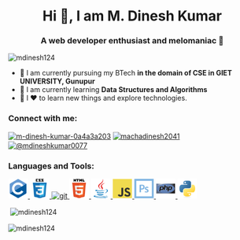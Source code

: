 <h1 align="center">Hi 👋, I am M. Dinesh Kumar</h1>
<h3 align="center">A web developer enthusiast and melomaniac 🎵</h3>

<p align="left"> <img src="https://komarev.com/ghpvc/?username=mdinesh124&label=Profile%20views&color=0e75b6&style=flat" alt="mdinesh124" /> </p>

- 🔭 I am currently pursuing my BTech **in the domain of CSE in GIET UNIVERSITY, Gunupur**
- 📌 I am currently learning **Data Structures and Algorithms**
- 🌱 I ❤️ to learn new things and explore technologies.

<h3 align="left">Connect with me:</h3>
<p align="left">
<a href="https://www.linkedin.com/in/m-dinesh-kumar-0a4a3a203/" class="fa fa-linkedin" target="_blank"><img align="center" src="https://cdn.jsdelivr.net/npm/simple-icons@3.0.1/icons/linkedin.svg" alt="m-dinesh-kumar-0a4a3a203" height="30" width="40" /></a>
<a href="https://instagram.com/machadinesh2041" target="_blank"><img align="center" src="https://cdn.jsdelivr.net/npm/simple-icons@3.0.1/icons/instagram.svg" alt="machadinesh2041" height="30" width="40" /></a>
<a href="https://www.hackerrank.com/mdineshkumar0077" target="_blank"><img align="center" src="https://cdn.jsdelivr.net/npm/simple-icons@3.0.1/icons/hackerrank.svg" alt="@mdineshkumar0077" height="30" width="40" /></a>
</p>

<h3 align="left">Languages and Tools:</h3>
<p align="left"> <a href="https://www.cprogramming.com/" target="_blank"> <img src="https://raw.githubusercontent.com/devicons/devicon/master/icons/c/c-original.svg" alt="c" width="40" height="40"/> </a> <a href="https://www.w3schools.com/css/" target="_blank"> <img src="https://raw.githubusercontent.com/devicons/devicon/master/icons/css3/css3-original-wordmark.svg" alt="css3" width="40" height="40"/> </a> <a href="https://git-scm.com/" target="_blank"> <img src="https://www.vectorlogo.zone/logos/git-scm/git-scm-icon.svg" alt="git" width="40" height="40"/> </a> <a href="https://www.w3.org/html/" target="_blank"> <img src="https://raw.githubusercontent.com/devicons/devicon/master/icons/html5/html5-original-wordmark.svg" alt="html5" width="40" height="40"/> </a> <a href="https://www.java.com" target="_blank"> <img src="https://raw.githubusercontent.com/devicons/devicon/master/icons/java/java-original.svg" alt="java" width="40" height="40"/> </a> <a href="https://developer.mozilla.org/en-US/docs/Web/JavaScript" target="_blank"> <img src="https://raw.githubusercontent.com/devicons/devicon/master/icons/javascript/javascript-original.svg" alt="javascript" width="40" height="40"/> </a> <a href="https://www.photoshop.com/en" target="_blank"> <img src="https://raw.githubusercontent.com/devicons/devicon/master/icons/photoshop/photoshop-line.svg" alt="photoshop" width="40" height="40"/> </a> <a href="https://www.php.net" target="_blank"> <img src="https://raw.githubusercontent.com/devicons/devicon/master/icons/php/php-original.svg" alt="php" width="40" height="40"/> </a> <a href="https://www.python.org" target="_blank"> <img src="https://raw.githubusercontent.com/devicons/devicon/master/icons/python/python-original.svg" alt="python" width="40" height="40"/> </a> </p>

<p>&nbsp;<img align="center" src="https://github-readme-stats.vercel.app/api?username=mdinesh124&show_icons=true&locale=en" alt="mdinesh124" /></p>

<p><img align="center" src="https://github-readme-streak-stats.herokuapp.com/?user=mdinesh124&" alt="mdinesh124" /></p>
